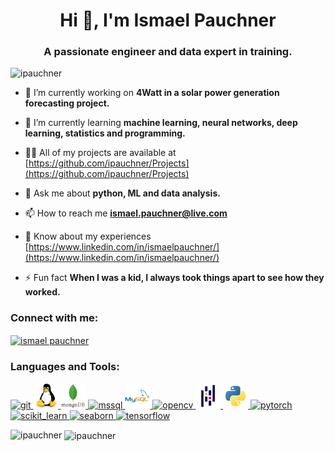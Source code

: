 <h1 align="center">Hi 👋, I'm Ismael Pauchner</h1>
<h3 align="center">A passionate engineer and data expert in training.</h3>

<p align="left"> <img src="https://komarev.com/ghpvc/?username=ipauchner&label=Profile%20views&color=0e75b6&style=flat" alt="ipauchner" /> </p>

- 🔭 I’m currently working on **4Watt in a solar power generation forecasting project.**

- 🌱 I’m currently learning **machine learning, neural networks, deep learning, statistics and programming.**

- 👨‍💻 All of my projects are available at [https://github.com/ipauchner/Projects](https://github.com/ipauchner/Projects)

- 💬 Ask me about **python, ML and data analysis.**

- 📫 How to reach me **ismael.pauchner@live.com**

- 📄 Know about my experiences [https://www.linkedin.com/in/ismaelpauchner/](https://www.linkedin.com/in/ismaelpauchner/)

- ⚡ Fun fact **When I was a kid, I always took things apart to see how they worked.**

<h3 align="left">Connect with me:</h3>
<p align="left">
<a href="https://linkedin.com/in/ismael pauchner" target="blank"><img align="center" src="https://raw.githubusercontent.com/rahuldkjain/github-profile-readme-generator/master/src/images/icons/Social/linked-in-alt.svg" alt="ismael pauchner" height="30" width="40" /></a>
</p>

<h3 align="left">Languages and Tools:</h3>
<p align="left"> <a href="https://git-scm.com/" target="_blank" rel="noreferrer"> <img src="https://www.vectorlogo.zone/logos/git-scm/git-scm-icon.svg" alt="git" width="40" height="40"/> </a> <a href="https://www.linux.org/" target="_blank" rel="noreferrer"> <img src="https://raw.githubusercontent.com/devicons/devicon/master/icons/linux/linux-original.svg" alt="linux" width="40" height="40"/> </a> <a href="https://www.mongodb.com/" target="_blank" rel="noreferrer"> <img src="https://raw.githubusercontent.com/devicons/devicon/master/icons/mongodb/mongodb-original-wordmark.svg" alt="mongodb" width="40" height="40"/> </a> <a href="https://www.microsoft.com/en-us/sql-server" target="_blank" rel="noreferrer"> <img src="https://www.svgrepo.com/show/303229/microsoft-sql-server-logo.svg" alt="mssql" width="40" height="40"/> </a> <a href="https://www.mysql.com/" target="_blank" rel="noreferrer"> <img src="https://raw.githubusercontent.com/devicons/devicon/master/icons/mysql/mysql-original-wordmark.svg" alt="mysql" width="40" height="40"/> </a> <a href="https://opencv.org/" target="_blank" rel="noreferrer"> <img src="https://www.vectorlogo.zone/logos/opencv/opencv-icon.svg" alt="opencv" width="40" height="40"/> </a> <a href="https://pandas.pydata.org/" target="_blank" rel="noreferrer"> <img src="https://raw.githubusercontent.com/devicons/devicon/2ae2a900d2f041da66e950e4d48052658d850630/icons/pandas/pandas-original.svg" alt="pandas" width="40" height="40"/> </a> <a href="https://www.python.org" target="_blank" rel="noreferrer"> <img src="https://raw.githubusercontent.com/devicons/devicon/master/icons/python/python-original.svg" alt="python" width="40" height="40"/> </a> <a href="https://pytorch.org/" target="_blank" rel="noreferrer"> <img src="https://www.vectorlogo.zone/logos/pytorch/pytorch-icon.svg" alt="pytorch" width="40" height="40"/> </a> <a href="https://scikit-learn.org/" target="_blank" rel="noreferrer"> <img src="https://upload.wikimedia.org/wikipedia/commons/0/05/Scikit_learn_logo_small.svg" alt="scikit_learn" width="40" height="40"/> </a> <a href="https://seaborn.pydata.org/" target="_blank" rel="noreferrer"> <img src="https://seaborn.pydata.org/_images/logo-mark-lightbg.svg" alt="seaborn" width="40" height="40"/> </a> <a href="https://www.tensorflow.org" target="_blank" rel="noreferrer"> <img src="https://www.vectorlogo.zone/logos/tensorflow/tensorflow-icon.svg" alt="tensorflow" width="40" height="40"/> </a> </p>

<p><img align="left" src="https://github-readme-stats.vercel.app/api/top-langs?username=ipauchner&show_icons=true&locale=en&layout=compact" alt="ipauchner" /></p>

<p>&nbsp;<img align="center" src="https://github-readme-stats.vercel.app/api?username=ipauchner&show_icons=true&locale=en" alt="ipauchner" /></p>
